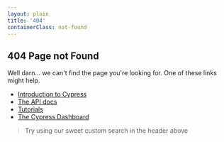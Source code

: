 ```yaml
---
layout: plain
title: '404'
containerClass: not-found
---
```


## 404 Page not Found

Well darn&hellip; we can't find the page you're looking for. One of these links might help.

* <Icon name="angle-right"></Icon> [Introduction to Cypress](/guides/core-concepts/introduction-to-cypress)
* <Icon name="angle-right"></Icon> [The API docs](/api/api/table-of-contents)
* <Icon name="angle-right"></Icon> [Tutorials](/examples/examples/tutorials)
* <Icon name="angle-right"></Icon> [The Cypress Dashboard](https://www.cypress.io/dashboard/)

> <Icon name="hand-point-right"></Icon> Try using our sweet custom search in the header above <Icon name="search"></Icon>

